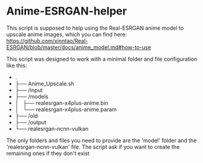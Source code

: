 # Anime-ESRGAN-helper
This script is supposed to help using the Real-ESRGAN anime model to upscale anime images, which you can find here:
https://github.com/xinntao/Real-ESRGAN/blob/master/docs/anime_model.md#how-to-use

This script was designed to work with a minimal folder and file configuration like this:
- .
- ├── Anime_Upscale.sh
- ├── /input
- ├── /models
- │   ├── realesrgan-x4plus-anime.bin
- │   └── realesrgan-x4plus-anime.param
- ├── /old
- ├── /output
- └── realesrgan-ncnn-vulkan

The only folders and files you need to provide are the 'model' folder and the 'realesrgan-ncnn-vulkan' file. The script ask if you want to create the remaining ones if they don't exist

